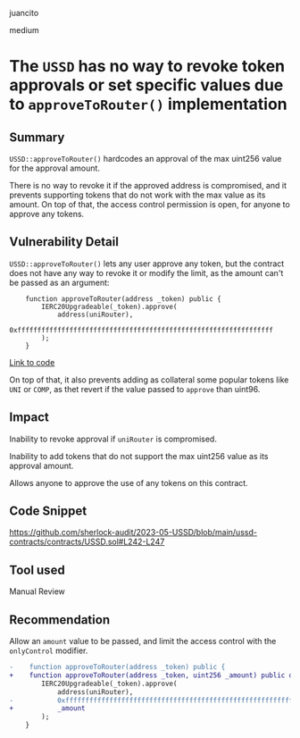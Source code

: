 juancito

medium

# The `USSD` has no way to revoke token approvals or set specific values due to `approveToRouter()` implementation

## Summary

`USSD::approveToRouter()` hardcodes an approval of the max uint256 value for the approval amount. 

There is no way to revoke it if the approved address is compromised, and it prevents supporting tokens that do not work with the max value as its amount. On top of that, the access control permission is open, for anyone to approve any tokens.

## Vulnerability Detail

`USSD::approveToRouter()` lets any user approve any token, but the contract does not have any way to revoke it or modify the limit, as the amount can't be passed as an argument:

```solidity
    function approveToRouter(address _token) public {
        IERC20Upgradeable(_token).approve(
            address(uniRouter),
            0xffffffffffffffffffffffffffffffffffffffffffffffffffffffffffffffff
        );
    }
```

[Link to code](https://github.com/sherlock-audit/2023-05-USSD/blob/main/ussd-contracts/contracts/USSD.sol#L242-L247)

On top of that, it also prevents adding as collateral some popular tokens like `UNI` or `COMP`, as thet revert if the value passed to `approve` than uint96.

## Impact

Inability to revoke approval if `uniRouter` is compromised.

Inability to add tokens that do not support the max uint256 value as its approval amount.

Allows anyone to approve the use of any tokens on this contract.

## Code Snippet

https://github.com/sherlock-audit/2023-05-USSD/blob/main/ussd-contracts/contracts/USSD.sol#L242-L247

## Tool used

Manual Review

## Recommendation

Allow an `amount` value to be passed, and limit the access control with the `onlyControl` modifier.

```diff
-    function approveToRouter(address _token) public {
+    function approveToRouter(address _token, uint256 _amount) public onlyControl {
        IERC20Upgradeable(_token).approve(
            address(uniRouter),
-           0xffffffffffffffffffffffffffffffffffffffffffffffffffffffffffffffff
+           _amount
        );
    }
```